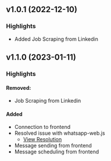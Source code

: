 ## v1.0.1 (2022-12-10)

### Highlights
- Added Job Scraping from Linkedin


## v1.1.0 (2023-01-11)

### Highlights
#### Removed:
- Job Scraping from Linkedin

#### Added
+ Connection to frontend
+ Resolved issue with whatsapp-web.js
	 + [View Resolution](https://github.com/pedroslopez/whatsapp-web.js/issues/1913#issuecomment-1377194341)
+ Message sending from frontend
+ Message scheduling from frontend